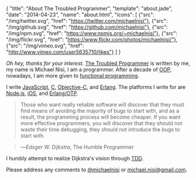 {
  "title": "About The Troubled Programmer",
  "template": "about.jade",
  "date": "2014-04-23",
  "name": "about.html",
  "icons": [
    {"src": "/img/twitter.svg", "href": "https://twitter.com/michaelnisi"}, 
    {"src": "/img/github.svg", "href": "https://github.com/michaelnisi"}, 
    {"src": "/img/npm.svg", "href": "https://www.npmjs.org/~michaelnisi"},
    {"src": "/img/flickr.svg", "href": "https://www.flickr.com/photos/michaelnisi/"}, 
    {"src": "/img/vimeo.svg", "href": "http://www.vimeo.com/user5635710/likes"}
  ]
}

*Oh hey, thanks for your interest.* [The Troubled Programmer](/) is written by me, my name is Michael Nisi, I am a programmer. After a decade of [OOP](http://en.wikipedia.org/wiki/Object-oriented_programming), nowadays, I am more given to [functional programming](http://en.wikipedia.org/wiki/Functional_programming). 

I write [JavaScript](https://developer.mozilla.org/en/JavaScript), [C](http://en.wikipedia.org/wiki/C_(programming_language)), [Objective-C](http://developer.apple.com/library/mac/#documentation/Cocoa/Conceptual/ObjectiveC/Introduction/introObjectiveC.html), and [Erlang](http://www.erlang.org/). The platforms I write for are [Node.js](http://nodejs.org/), [iOS](https://developer.apple.com/technologies/ios/), and [Erlang/OTP](http://learnyousomeerlang.com/what-is-otp).

> Those who want really reliable software will discover that they must find means of avoiding the majority of bugs to start with, and as a result, the programming process will become cheaper. If you want more effective programmers, you will discover that they should not waste their time debugging, they should not introduce the bugs to start with.

>—*Edsger W. Dijkstra*, The Humble Programmer

I humbly attempt to realize Dijkstra's vision through [TDD](http://en.wikipedia.org/wiki/Test-driven_development).

Please address any comments to [@michaelnisi](http://twitter.com/michaelnisi) or <michael.nisi@gmail.com>.
